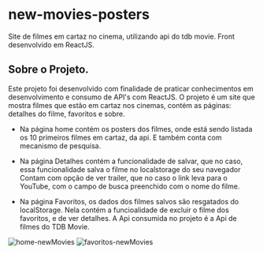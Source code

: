 # new-movies-posters
Site de filmes em cartaz no cinema, utilizando api do tdb movie. Front desenvolvido em ReactJS.


## Sobre o Projeto.
Este projeto foi desenvolvido com finalidade de praticar conhecimentos em desenvolvimento e consumo de API's com ReactJS.
O projeto é um site que mostra filmes que estão em cartaz nos cinemas, contém as páginas: detalhes do filme, favoritos e sobre.

 - Na página home contém os posters dos filmes, onde está sendo listada os 10 primeiros filmes em cartaz, da api.
 E também conta com mecanismo de pesquisa.

 - Na página Detalhes contém a funcionalidade de salvar, que no caso, essa funcionalidade salva o filme no localstorage do seu navegador
Contam com opção de ver trailer, que no caso o link leva para o YouTube, com o campo de busca preenchido com o nome do filme.

- Na página Favoritos, os dados dos filmes salvos são resgatados do localStorage. Nela contém a funcioalidade de excluir o filme
dos favoritos, e de ver detalhes.
A Api consumida no projeto é a Api de filmes do TDB Movie.

![home-newMovies](https://user-images.githubusercontent.com/73610225/229943351-97904674-3fc0-4b07-a6c2-c7900fe63404.png)
![favoritos-newMovies](https://user-images.githubusercontent.com/73610225/229943387-b7ff2538-5fda-46f8-a524-6aed00dd57fc.png)
